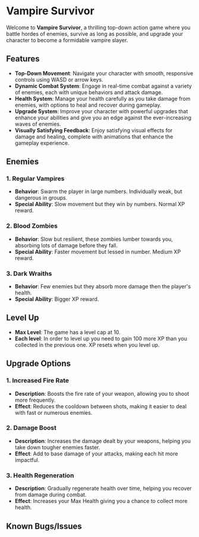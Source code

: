 # Vampire Survivor

Welcome to **Vampire Survivor**, a thrilling top-down action game where you battle hordes of enemies, survive as long as possible, and upgrade your character to become a formidable vampire slayer.

## Features

- **Top-Down Movement**: Navigate your character with smooth, responsive controls using WASD or arrow keys.
- **Dynamic Combat System**: Engage in real-time combat against a variety of enemies, each with unique behaviors and attack damage.
- **Health System**: Manage your health carefully as you take damage from enemies, with options to heal and recover during gameplay.
- **Upgrade System**: Improve your character with powerful upgrades that enhance your abilities and give you an edge against the ever-increasing waves of enemies.
- **Visually Satisfying Feedback**: Enjoy satisfying visual effects for damage and healing, complete with animations that enhance the gameplay experience.

## Enemies

### 1. Regular Vampires
- **Behavior**: Swarm the player in large numbers. Individually weak, but dangerous in groups.
- **Special Ability**: Slow movement but they win by numbers. Normal XP reward.

### 2. Blood Zombies
- **Behavior**: Slow but resilient, these zombies lumber towards you, absorbing lots of damage before they fall.
- **Special Ability**: Faster movement but lessed in number. Medium XP reward.

### 3. Dark Wraiths
- **Behavior**: Few enemies but they absorb more damage then the player's health.
- **Special Ability**: Bigger XP reward.

## Level Up

- **Max Level**: The game has a level cap at 10.
- **Each level**: In order to level up you need to gain 100 more XP than you collected in the previous one. XP resets when you level up.

## Upgrade Options

### 1. Increased Fire Rate
- **Description**: Boosts the fire rate of your weapon, allowing you to shoot more frequently.
- **Effect**: Reduces the cooldown between shots, making it easier to deal with fast or numerous enemies.

### 2. Damage Boost
- **Description**: Increases the damage dealt by your weapons, helping you take down tougher enemies faster.
- **Effect**: Add to base damage of your attacks, making each hit more impactful.

### 3. Health Regeneration
- **Description**: Gradually regenerate health over time, helping you recover from damage during combat.
- **Effect**: Increases your Max Health giving you a chance to collect more health.

## Known Bugs/Issues

